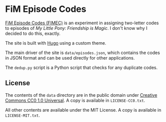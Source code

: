 # FiM Episode Codes

[FiM Episode Codes (FIMEC)](http://jackgraysonfox.tk/fimec/) is an experiment in assigning two-letter codes to episodes of *My Little Pony: Friendship is Magic*. I don't know why I decided to do this, exactly.

The site is built with [Hugo](https://gohugo.io/) using a custom theme.

The main driver of the site is `data/episodes.json`, which contains the codes in JSON format and can be used directly for other applications.

The `dedup.py` script is a Python script that checks for any duplicate codes.

## License

The contents of the `data` directory are in the public domain under [Creative Commons CC0 1.0 Universal](https://creativecommons.org/publicdomain/zero/1.0/). A copy is available in `LICENSE-CC0.txt`.

All other contents are available under the MIT License. A copy is available in `LICENSE-MIT.txt`.
